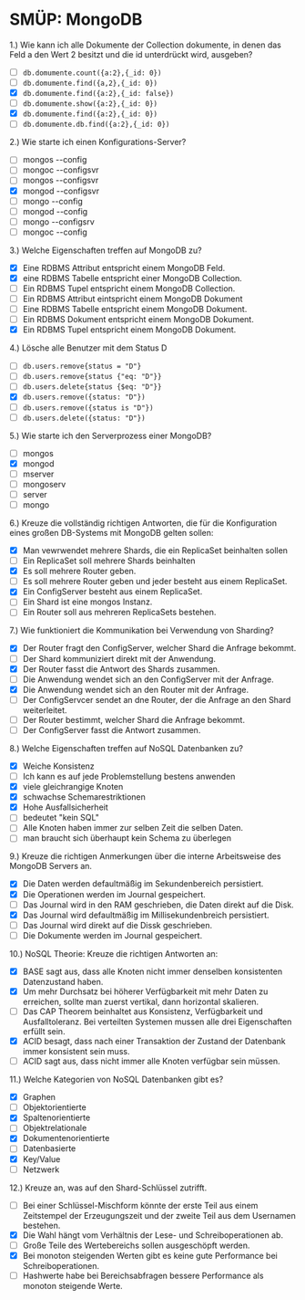 # SMÜP: MongoDB

1.) Wie kann ich alle Dokumente der Collection dokumente, in denen das Feld a den Wert 2 besitzt und die id unterdrückt wird, ausgeben?

- [ ] `db.domumente.count({a:2},{_id: 0})`
- [ ] `db.domumente.find({a,2},{_id: 0})`
- [x] `db.domumente.find({a:2},{_id: false})`
- [ ] `db.domumente.show({a:2},{_id: 0})`
- [x] `db.domumente.find({a:2},{_id: 0})`
- [ ] `db.domumente.db.find({a:2},{_id: 0})`

2.) Wie starte ich einen Konfigurations-Server?

- [ ] mongos --config
- [ ] mongoc --configsvr
- [ ] mongos --configsvr
- [x] mongod --configsvr
- [ ] mongo --config
- [ ] mongod --config
- [ ] mongo --configsrv
- [ ] mongoc --config

3.) Welche Eigenschaften treffen auf MongoDB zu?

- [x] Eine RDBMS Attribut entspricht einem MongoDB Feld.
- [x] eine RDBMS Tabelle entspricht einer MongoDB Collection.
- [ ] Ein RDBMS Tupel entspricht einem MongoDB Collection.
- [ ] Ein RDBMS Attribut eintspricht einem MongoDB Dokument
- [ ] Eine RDBMS Tabelle entspricht einem MongoDB Dokument.
- [ ] Ein RDBMS Dokument entspricht einem MongoDB Dokument.
- [x] Ein RDBMS Tupel entspricht einem MongoDB Dokument.

4.) Lösche alle Benutzer mit dem Status D

- [ ] `db.users.remove{status = "D"}`
- [ ] `db.users.remove{status {"eq: "D"}}`
- [ ] `db.users.delete{status {$eq: "D"}}`
- [x] `db.users.remove({status: "D"})`
- [ ] `db.users.remove({status is "D"})`
- [ ] `db.users.delete({status: "D"})`

5.) Wie starte ich den Serverprozess einer MongoDB?

- [ ] mongos
- [x] mongod
- [ ] mserver
- [ ] mongoserv
- [ ] server
- [ ] mongo

6.) Kreuze die vollständig richtigen Antworten, die für die Konfiguration eines großen DB-Systems mit MongoDB gelten sollen:

- [x] Man vewrwendet mehrere Shards, die ein ReplicaSet beinhalten sollen
- [ ] Ein ReplicaSet soll mehrere Shards beinhalten
- [x] Es soll mehrere Router geben.
- [ ] Es soll mehrere Router geben und jeder besteht aus einem ReplicaSet.
- [x] Ein ConfigServer besteht aus einem ReplicaSet.
- [ ] Ein Shard ist eine mongos Instanz.
- [ ] Ein Router soll aus mehreren ReplicaSets bestehen.

7.) Wie funktioniert die Kommunikation bei Verwendung von Sharding?

- [x] Der Router fragt den ConfigServer, welcher Shard die Anfrage bekommt.
- [ ] Der Shard kommuniziert direkt mit der Anwendung.
- [x] Der Router fasst die Antwort des Shards zusammen.
- [ ] Die Anwendung wendet sich an den ConfigServer mit der Anfrage.
- [x] Die Anwendung wendet sich an den Router mit der Anfrage.
- [ ] Der ConfigServcer sendet an dne Router, der die Anfrage an den Shard weiterleitet.
- [ ] Der Router bestimmt, welcher Shard die Anfrage bekommt.
- [ ] Der ConfigServer fasst die Antwort zusammen.

8.) Welche Eigenschaften treffen auf NoSQL Datenbanken zu?

- [x] Weiche Konsistenz
- [ ] Ich kann es auf jede Problemstellung bestens anwenden
- [x] viele gleichrangige Knoten
- [x] schwachse Schemarestriktionen
- [x] Hohe Ausfallsicherheit
- [ ] bedeutet "kein SQL"
- [ ] Alle Knoten haben immer zur selben Zeit die selben Daten.
- [ ] man braucht sich überhaupt kein Schema zu überlegen

9.) Kreuze die richtigen Anmerkungen über die interne Arbeitsweise des MongoDB Servers an.

- [x] Die Daten werden defaultmäßig im Sekundenbereich persistiert.
- [x] Die Operationen werden im Journal gespeichert.
- [ ] Das Journal wird in den RAM geschrieben, die Daten direkt auf die Disk.
- [x] Das Journal wird defaultmäßig im Millisekundenbreich persistiert.
- [ ] Das Journal wird direkt auf die Dissk geschrieben.
- [ ] Die Dokumente werden im Journal gespeichert.

10.) NoSQL Theorie: Kreuze die richtigen Antworten an:

- [x] BASE sagt aus, dass alle Knoten nicht immer denselben konsistenten Datenzustand haben.
- [x] Um mehr Durchsatz bei höherer Verfügbarkeit mit mehr Daten zu erreichen, sollte man zuerst vertikal, dann horizontal skalieren.
- [ ] Das CAP Theorem beinhaltet aus Konsistenz, Verfügbarkeit und Ausfalltoleranz. Bei verteilten Systemen mussen alle drei Eigenschaften erfüllt sein.
- [x] ACID besagt, dass nach einer Transaktion der Zustand der Datenbank immer konsistent sein muss.
- [ ] ACID sagt aus, dass nicht immer alle Knoten verfügbar sein müssen.

11.) Welche Kategorien von NoSQL Datenbanken gibt es?

- [x] Graphen
- [ ] Objektorientierte
- [x] Spaltenorientierte
- [ ] Objektrelationale
- [x] Dokumentenorientierte
- [ ] Datenbasierte
- [x] Key/Value
- [ ] Netzwerk

12.) Kreuze an, was auf den Shard-Schlüssel zutrifft.

- [ ] Bei einer Schlüssel-Mischform könnte der erste Teil aus einem Zeitstempel der Erzeugungszeit und der zweite Teil aus dem Usernamen bestehen.
- [x] Die Wahl hängt vom Verhältnis der Lese- und Schreiboperationen ab.
- [ ] Große Teile des Wertebereichs sollen ausgeschöpft werden.
- [x] Bei monoton steigenden Werten gibt es keine gute Performance bei Schreiboperationen.
- [ ] Hashwerte habe bei Bereichsabfragen bessere Performance als monoton steigende Werte.
